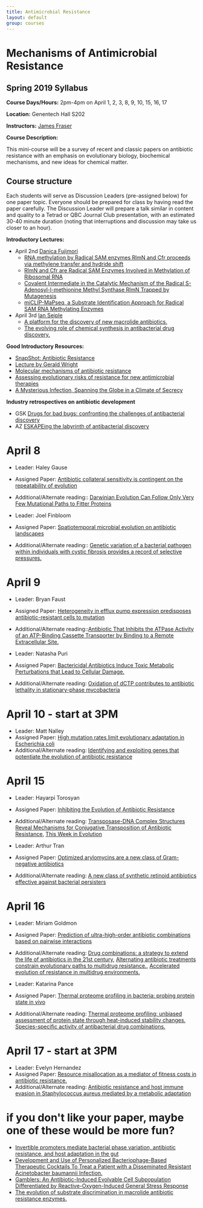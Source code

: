 ```yaml
---
title: Antimicrobial Resistance
layout: default
group: courses
---
```


# Mechanisms of Antimicrobial Resistance

## Spring 2019 Syllabus

**Course Days/Hours:** 2pm-4pm on April 1, 2, 3, 8, 9, 10, 15, 16, 17

**Location:** Genentech Hall S202

**Instructors:** [James Fraser](mailto:jfraser@fraserlab.com)

**Course Description:**

This mini-course will be a survey of recent and classic papers on antibiotic resistance with an emphasis on evolutionary biology, biochemical mechanisms, and new ideas for chemical matter.

## Course structure

Each students will serve as Discussion Leaders (pre-assigned below) for one paper topic.  Everyone should be prepared for class by having read the paper carefully. The Discussion Leader will prepare a talk similar in content and quality to a Tetrad or QBC Journal Club presentation, with an estimated 30-40 minute duration (noting that interruptions and discussion may take us closer to an hour).

**Introductory Lectures:**
- April 2nd [Danica Fujimori](http://fujimorilab.ucsf.edu/)
  - [RNA methylation by Radical SAM enzymes RlmN and Cfr proceeds via methylene transfer and hydride shift](/static/pdf/courses/amr_2019/2011_yan.pdf)
  - [RlmN and Cfr are Radical SAM Enzymes Involved in Methylation of Ribosomal RNA](/static/pdf/courses/amr_2019/2010_yan.pdf)
  - [Covalent Intermediate in the Catalytic Mechanism of the Radical S-Adenosyl-l-methionine Methyl Synthase RlmN Trapped by Mutagenesis](/static/pdf/courses/amr_2019/2012_mccusker)
  - [miCLIP-MaPseq, a Substrate Identification Approach for Radical SAM RNA Methylating Enzymes](/static/pdf/courses/amr_2019/2018_stojkovic.pdf)
- April 3rd [Ian Seiple](http://seiplegroup.ucsf.edu/)
  - [A platform for the discovery of new macrolide antibiotics.](/static/pdf/courses/amr_2019/2016_seiple.pdf)
  - [The evolving role of chemical synthesis in antibacterial drug discovery.](/static/pdf/courses/amr_2019/2014_wright.pdf)

**Good Introductory Resources:**

- [SnapShot: Antibiotic Resistance](/static/pdf/courses/amr_2019/2018_yelin_kishony.pdf)
- [Lecture by Gerald Wright](https://www.youtube.com/watch?v=f_TL53iL7BA)
- [Molecular mechanisms of antibiotic resistance](/static/pdf/courses/amr_2019/2015_blair_webber.pdf)
- [Assessing evolutionary risks of resistance for new antimicrobial therapies](/static/pdf/courses/amr_2019/2019_brockhurst.pdf)
 - [A Mysterious Infection, Spanning the Globe in a Climate of Secrecy](https://www.nytimes.com/2019/04/06/health/drug-resistant-candida-auris.html)

**Industry retrospectives on antibiotic development**

- GSK [Drugs for bad bugs: confronting the challenges of antibacterial discovery](/static/pdf/courses/amr_2019/2007_payne.pdf)
- AZ [ESKAPEing the labyrinth of antibacterial discovery](/static/pdf/courses/amr_2019/2015_tommasi.pdf)

# April 8

- Leader: Haley Gause
- Assigned Paper: [Antibiotic collateral sensitivity is contingent on the repeatability of evolution ](/static/pdf/courses/amr_2019/2019_nichol.pdf)
- Additional/Alternate reading:: [Darwinian Evolution Can Follow Only Very Few Mutational Paths to Fitter Proteins](/static/pdf/courses/amr_2019/2006_weinreich.pdf)

- Leader: Joel Finbloom
- Assigned Paper: [Spatiotemporal microbial evolution on antibiotic landscapes](/static/pdf/courses/amr_2019/2016_baym.pdf)
- Additional/Alternate reading:: [Genetic variation of a bacterial pathogen within individuals with cystic fibrosis provides a record of selective pressures.](/static/pdf/courses/amr_2019/2014_lieberman.pdf)

# April 9

- Leader: Bryan Faust
- Assigned Paper: [Heterogeneity in efflux pump expression predisposes antibiotic-resistant cells to mutation](/static/pdf/courses/amr_2019/2018_el_menouche.pdf)
- Additional/Alternate reading::[Antibiotic That Inhibits the ATPase Activity of an ATP-Binding Cassette Transporter by Binding to a Remote Extracellular Site.](/static/pdf/courses/amr_2019/2017_matano.pdf)

- Leader: Natasha Puri
- Assigned Paper: [Bactericidal Antibiotics Induce Toxic Metabolic Perturbations that Lead to Cellular Damage.](/static/pdf/courses/amr_2019/2015_belenky.pdf)
- Additional/Alternate reading: [Oxidation of dCTP contributes to antibiotic lethality in stationary-phase mycobacteria](/static/pdf/courses/amr_2019/2018_fan.pdf)

# April 10 - start at 3PM

- Leader: Matt Nalley
- Assigned Paper: [High mutation rates limit evolutionary adaptation in Escherichia coli](/static/pdf/courses/amr_2019/2018_sprouffske.pdf)
- Additional/Alternate reading: [Identifying and exploiting genes that potentiate the evolution of antibiotic resistance](/static/pdf/courses/amr_2019/2018_gifford.pdf)

# April 15

- Leader: Hayarpi Torosyan
- Assigned Paper: [Inhibiting the Evolution of Antibiotic Resistance](/static/pdf/courses/amr_2019/2019_ragheb.pdf)
- Additional/Alternate reading: [Transposase-DNA Complex Structures Reveal Mechanisms for Conjugative Transposition of Antibiotic Resistance](/static/pdf/courses/amr_2019/2018_rubio_cosials.pdf), [This Week in Evolution](http://www.microbe.tv/twievo/twievo-38/)

- Leader: Arthur Tran
- Assigned Paper: [Optimized arylomycins are a new class of Gram-negative antibiotics](/static/pdf/courses/amr_2019/2018_smith.pdf)
- Additional/Alternate reading: [A new class of synthetic retinoid antibiotics effective against bacterial persisters](/static/pdf/courses/amr_2019/2018_kim.pdf)

# April 16

- Leader: Miriam Goldmon
- Assigned Paper: [Prediction of ultra-high-order antibiotic combinations based on pairwise interactions](/static/pdf/courses/amr_2019/2019_katzir.pdf)
- Additional/Alternate reading: [Drug combinations: a strategy to extend the life of antibiotics in the 21st century](/static/pdf/courses/amr_2019/2019_tyers.pdf), [Alternating antibiotic treatments constrain evolutionary paths to multidrug resistance.](/static/pdf/courses/amr_2019/2014_kim.pdf), [Accelerated evolution of resistance in multidrug environments.](/static/pdf/courses/amr_2019/2008_hegreness.pdf)

- Leader: Katarina Pance
- Assigned Paper: [Thermal proteome profiling in bacteria: probing protein state in vivo](/static/pdf/courses/amr_2019/2018_mateus.pdf)
- Additional/Alternate reading: [Thermal proteome profiling: unbiased assessment of protein state through heat-induced stability changes.](/static/pdf/courses/amr_2019/2017_mateus.pdf) [Species-specific activity of antibacterial drug combinations.](/static/pdf/courses/amr_2019/2018_brochado.pdf)

# April 17 - start at 3PM

- Leader: Evelyn Hernandez
- Assigned Paper: [Resource misallocation as a mediator of fitness costs in antibiotic resistance.](/static/pdf/courses/amr_2019/2018_trauner.pdf)
- Additional/Alternate reading: [Antibiotic resistance and host immune evasion in Staphylococcus aureus mediated by a metabolic adaptation](/static/pdf/courses/amr_2019/2019_jh_jiang.pdf)

# if you don't like your paper, maybe one of these would be more fun?
- [Invertible promoters mediate bacterial phase variation, antibiotic resistance, and host adaptation in the gut](/static/pdf/courses/amr_2019/2019_x_jiang.pdf)
- [Development and Use of Personalized Bacteriophage-Based Therapeutic Cocktails To Treat a Patient with a Disseminated Resistant Acinetobacter baumannii Infection.](/static/pdf/courses/amr_2019/2017_schooley.pdf)
- [Gamblers: An Antibiotic-Induced Evolvable Cell Subpopulation Differentiated by Reactive-Oxygen-Induced General Stress Response](/static/pdf/courses/amr_2019/2019_pribis.pdf)
- [The evolution of substrate discrimination in macrolide antibiotic resistance enzymes.](/static/pdf/courses/amr_2019/2018_pawlowski.pdf)

